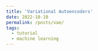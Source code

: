 ```yaml
---
title: 'Variational Autoencoders'
date: 2022-10-10
permalink: /posts/vae/
tags:
  - tutorial
  - machine learning
---
```

